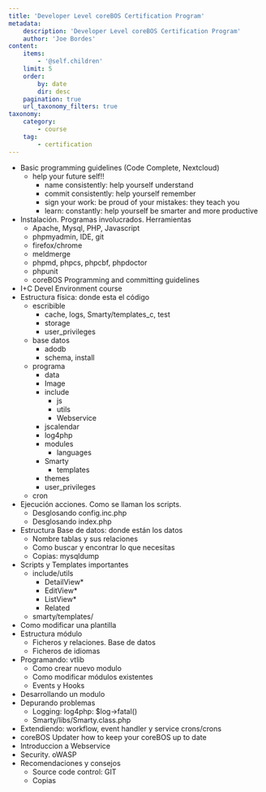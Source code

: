 ```yaml
---
title: 'Developer Level coreBOS Certification Program'
metadata:
    description: 'Developer Level coreBOS Certification Program'
    author: 'Joe Bordes'
content:
    items:
        - '@self.children'
    limit: 5
    order:
        by: date
        dir: desc
    pagination: true
    url_taxonomy_filters: true
taxonomy:
    category:
        - course
    tag:
        - certification
---
```


-   Basic programming guidelines (Code Complete, Nextcloud)
     -   help your future self!!
         -   name consistently: help yourself understand
         -   commit consistently: help yourself remember
         -   sign your work: be proud of your mistakes: they teach you
         -   learn: constantly: help yourself be smarter and more productive
-   Instalación. Programas involucrados. Herramientas
     -   Apache, Mysql, PHP, Javascript
     -   phpmyadmin, IDE, git
     -   firefox/chrome
     -   meldmerge
     -   phpmd, phpcs, phpcbf, phpdoctor
     -   phpunit
     -   coreBOS Programming and committing guidelines
-   I+C Devel Environment course
-   Estructura física: donde esta el código
     -   escribible
         -   cache, logs, Smarty/templates_c, test
         -   storage
         -   user_privileges
     -   base datos
         -   adodb
         -   schema, install
     -   programa
         -   data
         -   Image
         -   include
             -   js
             -   utils
             -   Webservice
         -   jscalendar
         -   log4php
         -   modules
             -   languages
         -   Smarty
             -   templates
         -   themes
         -   user_privileges
     -   cron
-   Ejecución acciones. Como se llaman los scripts.
     -   Desglosando config.inc.php
     -   Desglosando index.php
-   Estructura Base de datos: donde están los datos
     -   Nombre tablas y sus relaciones
     -   Como buscar y encontrar lo que necesitas
     -   Copias: mysqldump
-   Scripts y Templates importantes
     -   include/utils
         -   DetailView*
         -   EditView*
         -   ListView*
         -   Related
     -   smarty/templates/
-   Como modificar una plantilla
-   Estructura módulo
     -   Ficheros y relaciones. Base de datos
     -   Ficheros de idiomas
-   Programando: vtlib
     -   Como crear nuevo modulo
     -   Como modificar módulos existentes
     -   Events y Hooks
-   Desarrollando un modulo
-   Depurando problemas
     -   Logging: log4php: $log→fatal()
     -   Smarty/libs/Smarty.class.php
-   Extendiendo: workflow, event handler y service crons/crons
-   coreBOS Updater how to keep your coreBOS up to date
-   Introduccion a Webservice
-   Security. oWASP
-   Recomendaciones y consejos
     -   Source code control: GIT
     -   Copias